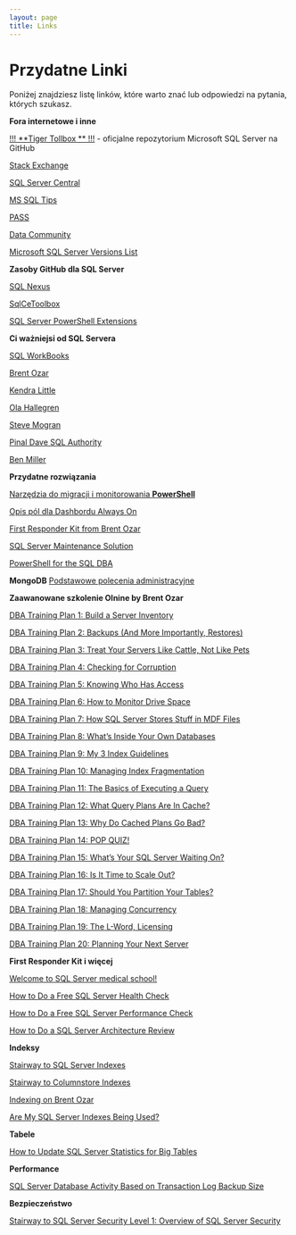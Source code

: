 ```yaml
---
layout: page
title: Links
---
```

# [](#header-1)Przydatne Linki

Poniżej znajdziesz listę linków, które warto znać lub odpowiedzi na pytania, których szukasz. 


**Fora internetowe i inne**

[!!! **Tiger Tollbox ** !!!](https://github.com/Microsoft/tigertoolbox) - oficjalne repozytorium Microsoft SQL Server na GitHub

[Stack Exchange](https://dba.stackexchange.com/)

[SQL Server Central](https://www.sqlservercentral.com/)

[MS SQL Tips](https://www.mssqltips.com/sql-server-dba-resources/)

[PASS](https://www.pass.org/)

[Data Community](http://datacommunity.pl/)

[Microsoft SQL Server Versions List](http://sqlserverbuilds.blogspot.com/)

**Zasoby GitHub dla SQL Server**

[SQL Nexus](https://github.com/Microsoft/SqlNexus)

[SqlCeToolbox](https://github.com/ErikEJ/SqlCeToolbox)

[SQL Server PowerShell Extensions](https://github.com/MikeShepard/SQLPSX/)



**Ci ważniejsi od SQL Servera**

[SQL WorkBooks](https://sqlworkbooks.com)

[Brent Ozar](https://www.brentozar.com/)

[Kendra Little](https://littlekendra.com/)

[Ola Hallegren](https://ola.hallengren.com)

[Steve Mogran](https://seniordba.wordpress.com/)

[Pinal Dave SQL Authority](https://blog.sqlauthority.com/)

[Ben Miller](https://dbaduck.com/)

**Przydatne rozwiązania**

[Narzędzia do migracji i monitorowania **PowerShell**](https://dbatools.io)

[Opis pól dla Dashbordu Always On](https://docs.microsoft.com/en-us/sql/database-engine/availability-groups/windows/use-the-always-on-dashboard-sql-server-management-studio?view=sql-server-2017)

[First Responder Kit from Brent Ozar](https://github.com/BrentOzarULTD/SQL-Server-First-Responder-Kit/tree/master)

[SQL Server Maintenance Solution](https://github.com/olahallengren/sql-server-maintenance-solution )

[PowerShell for the SQL DBA](https://groupby.org/conference-session-abstracts/powershell-for-the-sql-dba/)



**MongoDB**
[Podstawowe polecenia administracyjne](_pages/mongodb)

**Zaawanowane szkolenie Olnine by Brent Ozar**

[DBA Training Plan 1: Build a Server Inventory](https://www.brentozar.com/archive/2019/07/dba-training-plan-1-build-a-server-inventory/)

[DBA Training Plan 2: Backups (And More Importantly, Restores)](https://www.brentozar.com/archive/2019/07/dba-training-plan-2-backups-and-more-importantly-restores/)

[DBA Training Plan 3: Treat Your Servers Like Cattle, Not Like Pets](https://www.brentozar.com/archive/2019/07/dba-training-plan-3-automating-restores/ )

[DBA Training Plan 4: Checking for Corruption](https://www.brentozar.com/archive/2019/07/dba-training-plan-4-checking-for-corruption/)

[DBA Training Plan 5: Knowing Who Has Access](https://www.brentozar.com/archive/2019/07/dba-training-plan-5-knowing-who-has-access/)

[DBA Training Plan 6: How to Monitor Drive Space](https://www.brentozar.com/archive/2019/07/dba-training-plan-6-how-to-monitor-drive-space/)

[DBA Training Plan 7: How SQL Server Stores Stuff in MDF Files](https://www.brentozar.com/archive/2019/07/dba-training-plan-7-how-sql-server-stores-stuff-in-mdf-files/)

[DBA Training Plan 8: What’s Inside Your Own Databases](https://www.brentozar.com/archive/2019/08/dba-training-plan-8-whats-inside-your-own-databases/)

[DBA Training Plan 9: My 3 Index Guidelines](https://www.brentozar.com/archive/2019/08/dba-training-plan-9-my-3-index-guidelines/)

[DBA Training Plan 10: Managing Index Fragmentation](https://www.brentozar.com/archive/2019/08/dba-training-plan-10-managing-index-fragmentation/)

[DBA Training Plan 11: The Basics of Executing a Query](https://www.brentozar.com/archive/2019/08/dba-training-plan-11-the-basics-of-executing-a-query/)

[DBA Training Plan 12: What Query Plans Are In Cache?](https://www.brentozar.com/archive/2019/08/dba-training-plan-12-what-query-plans-are-in-cache/)

[DBA Training Plan 13: Why Do Cached Plans Go Bad?](https://www.brentozar.com/archive/2019/08/dba-training-plan-13-why-do-cached-plans-go-bad/)

[DBA Training Plan 14: POP QUIZ!](https://www.brentozar.com/archive/2019/08/dba-training-plan-14-pop-quiz/)

[DBA Training Plan 15: What’s Your SQL Server Waiting On?](https://www.brentozar.com/archive/2019/08/dba-training-plan-15-whats-your-sql-server-waiting-on/)

[DBA Training Plan 16: Is It Time to Scale Out?](https://www.brentozar.com/archive/2019/08/dba-training-plan-16-is-it-time-to-scale-out/)

[DBA Training Plan 17: Should You Partition Your Tables?](https://www.brentozar.com/archive/2019/09/dba-training-plan-17-should-you-partition-your-tables/)

[DBA Training Plan 18: Managing Concurrency](https://www.brentozar.com/archive/2019/09/dba-training-plan-18-managing-concurrency/)

[DBA Training Plan 19: The L-Word, Licensing](https://www.brentozar.com/archive/2019/09/dba-training-plan-19-the-l-word-licensing/)

[DBA Training Plan 20: Planning Your Next Server](https://www.brentozar.com/archive/2019/09/dba-training-plan-20-planning-your-next-server/)


**First Responder Kit i więcej**


[Welcome to SQL Server medical school!](https://www.brentozar.com/thanks/welcome-sql-server-medical-school/)

[How to Do a Free SQL Server Health Check](https://www.brentozar.com/archive/2017/10/free-sql-server-health-check/)

[How to Do a Free SQL Server Performance Check](https://www.brentozar.com/archive/2017/10/free-sql-server-performance-check/)

[How to Do a SQL Server Architecture Review](https://www.brentozar.com/archive/2017/10/sql-server-architecture-review/)


**Indeksy**

[Stairway to SQL Server Indexes](https://www.sqlservercentral.com/stairways/stairway-to-sql-server-indexes)

[Stairway to Columnstore Indexes](https://www.sqlservercentral.com/stairways/stairway-to-columnstore-indexes)

[Indexing on Brent Ozar](https://www.brentozar.com/archive/category/indexing/)

[Are My SQL Server Indexes Being Used?](https://www.sqlservercentral.com/blogs/are-my-sql-server-indexes-being-used)

**Tabele**

[How to Update SQL Server Statistics for Big Tables](https://codingsight.com/how-to-update-sql-server-statistics-for-big-tables/)


**Performance**

[SQL Server Database Activity Based on Transaction Log Backup Size](https://www.mssqltips.com/sqlservertip/6096/sql-server-database-activity-based-on-transaction-log-backup-size/)

**Bezpieczeństwo**

[Stairway to SQL Server Security Level 1: Overview of SQL Server Security](https://www.sqlservercentral.com/steps/stairway-to-sql-server-security-level-1-overview-of-sql-server-security)